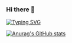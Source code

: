 ### Hi there 👋
<!--
**CindyCindy424/CindyCindy424** is a ✨ _special_ ✨ repository because its `README.md` (this file) appears on your GitHub profile.

Here are some ideas to get you started:

- 🔭 I’m currently working on ...
- 🌱 I’m currently learning ...
- 👯 I’m looking to collaborate on ...
- 🤔 I’m looking for help with ...
- 💬 Ask me about ...
- 📫 How to reach me: ...
- 😄 Pronouns: ...
- ⚡ Fun fact: ...
-->

<a href="https://git.io/typing-svg"><img src="https://readme-typing-svg.demolab.com?font=Rubik+Spray+Paint&pause=1000&width=435&lines=Hello+World!++This+is+Cindy+speaking+%3A)" alt="Typing SVG" /></a>

[![Anurag's GitHub stats](https://github-readme-stats.vercel.app/api?username=CindyCindy424)](https://github.com/anuraghazra/github-readme-stats)
